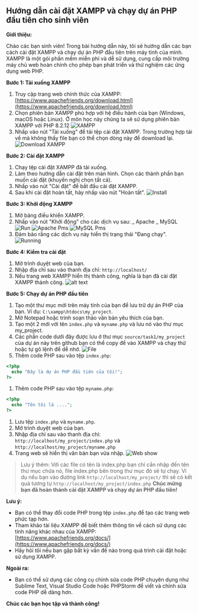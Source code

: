 ## Hướng dẫn cài đặt XAMPP và chạy dự án PHP đầu tiên cho sinh viên

**Giới thiệu:**

Chào các bạn sinh viên! Trong bài hướng dẫn này, tôi sẽ hướng dẫn các bạn cách cài đặt XAMPP và chạy dự án PHP đầu tiên trên máy tính của mình. XAMPP là một gói phần mềm miễn phí và dễ sử dụng, cung cấp môi trường máy chủ web hoàn chỉnh cho phép bạn phát triển và thử nghiệm các ứng dụng web PHP.

**Bước 1: Tải xuống XAMPP**

1. Truy cập trang web chính thức của XAMPP: [https://www.apachefriends.org/download.html](https://www.apachefriends.org/download.html)
1. Chọn phiên bản XAMPP phù hợp với hệ điều hành của bạn (Windows, macOS hoặc Linux). Ở môn học này chúng ta sẽ sử dụng phiên bản XAMPP với PHP 8.2.12
   ![XAMPP](../../../assets/image/image1.png)
1. Nhấp vào nút "Tải xuống" để tải tệp cài đặt XAMPP. Trong trường hợp tải về mà không thấy file bạn có thể chọn dòng này để download lại.
   ![Download XAMPP](../../../assets/image/image2.png)

**Bước 2: Cài đặt XAMPP**

1. Chạy tệp cài đặt XAMPP đã tải xuống.
1. Làm theo hướng dẫn cài đặt trên màn hình. Chọn các thành phần bạn muốn cài đặt (khuyến nghị chọn tất cả).
1. Nhấp vào nút "Cài đặt" để bắt đầu cài đặt XAMPP.
1. Sau khi cài đặt hoàn tất, hãy nhấp vào nút "Hoàn tất".
   ![Install](../../../assets/image/image3.png)

**Bước 3: Khởi động XAMPP**

1. Mở bảng điều khiển XAMPP.
1. Nhấp vào nút "Khởi động" cho các dịch vụ sau:
   _ Apache
   _ MySQL
   ![Run](../../../assets/image/image4.png)
   ![Apache Pms](../../../assets/image/image5.png)
   ![MySQL Pms](../../../assets/image/image6.png)
1. Đảm bảo rằng các dịch vụ này hiển thị trạng thái "Đang chạy".
   ![Running](../../../assets/image/image7.png)

**Bước 4: Kiểm tra cài đặt**

1. Mở trình duyệt web của bạn.
1. Nhập địa chỉ sau vào thanh địa chỉ: `http://localhost/`
1. Nếu trang web XAMPP hiển thị thành công, nghĩa là bạn đã cài đặt XAMPP thành công.
   ![alt text](../../../assets/image/image8.png)

**Bước 5: Chạy dự án PHP đầu tiên**

1. Tạo một thư mục mới trên máy tính của bạn để lưu trữ dự án PHP của bạn. Ví dụ: `C:\xampp\htdocs\my_project`.
1. Mở Notepad hoặc trình soạn thảo văn bản yêu thích của bạn.
1. Tạo một 2 mới với tên `index.php` và `myname.php` và lưu nó vào thư mục my_project.
1. Các phần code dưới đây được lưu ở thư mục `source/task1/my_project` của dự án này trên github bạn có thể copy để vào XAMPP và chạy thử hoặc tự gõ lệnh để dễ nhớ.
   ![File](../../../assets/image/image9.png)
1. Thêm code PHP sau vào tệp `index.php`:

```php
<?php
  echo "Đây là dự án PHP đầu tiên của tôi!";
?>
```

1. Thêm code PHP sau vào tệp `myname.php`:

```php
<?php
  echo "Tên tôi là ....";
?>
```

1. Lưu tệp `index.php` và `myname.php`.
1. Mở trình duyệt web của bạn.
1. Nhập địa chỉ sau vào thanh địa chỉ: `http://localhost/my_project/index.php` và `http://localhost/my_project/myname.php`
1. Trang web sẽ hiển thị văn bản bạn vừa nhập.
   ![Web show](../../../assets/image/image10.png)

> Lưu ý thêm: Với các file có tên là index.php bạn chỉ cần nhập đến tên thư mục chứa nó, file index.php bên trong thư mục đó sẽ tự chạy. Ví dụ nếu bạn vào đường link `http://localhost/my_project/` thì sẽ có kết quả tương tự `http://localhost/my_project/index.php`
> **Chúc mừng bạn đã hoàn thành cài đặt XAMPP và chạy dự án PHP đầu tiên!**

**Lưu ý:**

- Bạn có thể thay đổi code PHP trong tệp `index.php` để tạo các trang web phức tạp hơn.
- Tham khảo tài liệu XAMPP để biết thêm thông tin về cách sử dụng các tính năng khác nhau của XAMPP: [https://www.apachefriends.org/docs/](https://www.apachefriends.org/docs/)
- Hãy hỏi tôi nếu bạn gặp bất kỳ vấn đề nào trong quá trình cài đặt hoặc sử dụng XAMPP.

**Ngoài ra:**

- Bạn có thể sử dụng các công cụ chỉnh sửa code PHP chuyên dụng như Sublime Text, Visual Studio Code hoặc PHPStorm để viết và chỉnh sửa code PHP dễ dàng hơn.

**Chúc các bạn học tập và thành công!**
